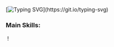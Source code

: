 ##

[![Typing SVG](https://readme-typing-svg.herokuapp.com?font=Fira+Code&pause=1000&color=1F37F7&width=435&lines=Hello+There%2C+my+name+is+Marcos+Vinicius;I'm+26+years+old;I'm+from+Brazil;Data+Scientist;Be+Welcome!)](https://git.io/typing-svg)

### Main Skills:

![<link rel="stylesheet" type='text/css' href="https://cdn.jsdelivr.net/gh/devicons/devicon@latest/devicon.min.css" />](https://img.shields.io/badge/Python-3776AB?style=for-the-badge&logo=python&logoColor=white)
!<link rel="stylesheet" type='text/css' href="https://cdn.jsdelivr.net/gh/devicons/devicon@latest/devicon.min.css" />
          
          
<!--
**Marcosvfv/Marcosvfv** is a ✨ _special_ ✨ repository because its `README.md` (this file) appears on your GitHub profile.

Here are some ideas to get you started:

- 🔭 I’m currently working on ...
- 🌱 I’m currently learning ...
- 👯 I’m looking to collaborate on ...
- 🤔 I’m looking for help with ...
- 💬 Ask me about ...
- 📫 How to reach me: ...
- 😄 Pronouns: ...
- ⚡ Fun fact: ...
-->
